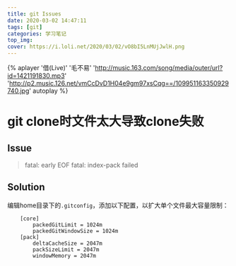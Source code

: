 ```yaml
---
title: git Issues
date: 2020-03-02 14:47:11
tags: [git]
categories: 学习笔记
top_img:
cover: https://i.loli.net/2020/03/02/vO8bI5LnMUjJwlH.png
---
```


{% aplayer '借(Live)' '毛不易' 'http://music.163.com/song/media/outer/url?id=1421191830.mp3' 'http://p2.music.126.net/vmCcDvD1H04e9gm97xsCqg==/109951163350929740.jpg' autoplay %}

# git clone时文件太大导致clone失败
## Issue
> fatal: early EOF 
> fatal: index-pack failed

## Solution
编辑home目录下的`.gitconfig`，添加以下配置，以扩大单个文件最大容量限制：
```
	[core] 
		packedGitLimit = 1024m 
		packedGitWindowSize = 1024m 
	[pack] 
		deltaCacheSize = 2047m 
		packSizeLimit = 2047m 
		windowMemory = 2047m
```